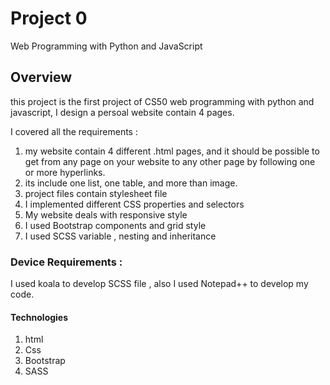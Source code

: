 # Project 0 

Web Programming with Python and JavaScript



## Overview
this project is the first project of CS50 web programming with python and javascript, I design a persoal website contain 4 pages.

I covered all the requirements :

1. my website contain 4 different .html pages, and it should be possible to get from any page on your website to any other page by following one or more hyperlinks.
2. its include  one list, one table, and more than image.
3. project files contain stylesheet file
4. I implemented different CSS properties and selectors
5. My website deals with responsive style
6. I used Bootstrap components and grid style
7. I used SCSS variable , nesting and inheritance 

### Device Requirements :
I used koala to develop SCSS file , also I used Notepad++ to develop my code.

#### Technologies
1. html
2. Css
3. Bootstrap
4. SASS